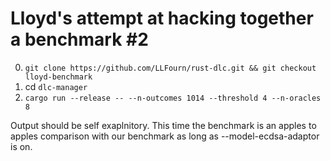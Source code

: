 # Lloyd's attempt at hacking together a benchmark #2

0. `git clone https://github.com/LLFourn/rust-dlc.git && git checkout lloyd-benchmark`
1. cd `dlc-manager`
2. `cargo run --release -- --n-outcomes 1014 --threshold 4 --n-oracles 8`

Output should be self exaplnitory. This time the benchmark is an apples to apples comparison with our benchmark as long as --model-ecdsa-adaptor is on. 

